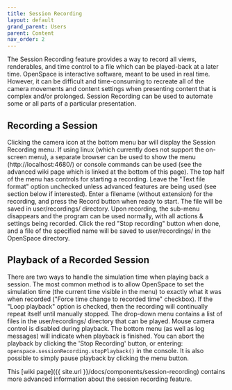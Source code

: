 ```yaml
---
title: Session Recording
layout: default
grand_parent: Users
parent: Content
nav_order: 2
---
```


The Session Recording feature provides a way to record all views, renderables, and time control to a file which can be played-back at a later time. OpenSpace is interactive software, meant to be used in real time. However, it can be difficult and time-consuming to recreate all of the camera movements and content settings when presenting content that is complex and/or prolonged. Session Recording can be used to automate some or all parts of a particular presentation.

## Recording a Session
Clicking the camera icon at the bottom menu bar will display the Session Recording menu. If using linux (which currently does not support the on-screen menu), a separate browser can be used to show the menu (http://localhost:4680/) or console commands can be used (see the advanced wiki page which is linked at the bottom of this page).
The top half of the menu has controls for starting a recording. Leave the "Text file format" option unchecked unless advanced features are being used (see section below if interested). Enter a filename (without extension) for the recording, and press the Record button when ready to start. The file will be saved in user/recordings/ directory.
Upon recording, the sub-menu disappears and the program can be used normally, with all actions & settings being recorded. Click the red "Stop recording" button when done, and a file of the specified name will be saved to user/recordings/ in the OpenSpace directory.

## Playback of a Recorded Session
There are two ways to handle the simulation time when playing back a session.  The most common method is to allow OpenSpace to set the simulation time (the current time visible in the menu) to exactly what it was when recorded ("Force time change to recorded time" checkbox). If the "Loop playback" option is checked, then the recording will continually repeat itself until manually stopped. The drop-down menu contains a list of files in the user/recordings/ directory that can be played.
Mouse camera control is disabled during playback.  The bottom menu (as well as log messages) will indicate when playback is finished.  You can abort the playback by clicking the 'Stop Recording' button, or entering: `openspace.sessionRecording.stopPlayback()` in the console. It is also possible to simply pause playback by clicking the menu button.

This [wiki page]({{ site.url }}/docs/components/session-recording) contains more advanced information about the session recording feature.
